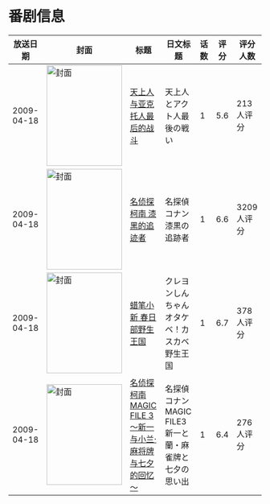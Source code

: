 # 番剧信息

|放送日期|封面|标题|日文标题|话数|评分|评分人数|
|---|---|---|---|---|---|---|
|2009-04-18|<img src="https://lain.bgm.tv/pic/cover/c/03/e7/2454_zCb96.jpg" alt="封面" style="width:150px;height:200px;object-fit:cover;">|[天上人与亚克托人最后的战斗](https://bangumi.tv/subject/2454)|天上人とアクト人最後の戦い|1|5.6|213人评分|
|2009-04-18|<img src="https://lain.bgm.tv/pic/cover/c/cc/d4/2783_XBnX0.jpg" alt="封面" style="width:150px;height:200px;object-fit:cover;">|[名侦探柯南 漆黑的追迹者](https://bangumi.tv/subject/2783)|名探偵コナン 漆黒の追跡者|1|6.6|3209人评分|
|2009-04-18|<img src="https://lain.bgm.tv/pic/cover/c/bc/29/8998_rH3Xs.jpg" alt="封面" style="width:150px;height:200px;object-fit:cover;">|[蜡笔小新 春日部野生王国](https://bangumi.tv/subject/8998)|クレヨンしんちゃん オタケベ！カスカベ野生王国|1|6.7|378人评分|
|2009-04-18|<img src="https://lain.bgm.tv/pic/cover/c/a0/93/38128_Y6W96.jpg" alt="封面" style="width:150px;height:200px;object-fit:cover;">|[名侦探柯南 MAGIC FILE 3 ～新一与小兰·麻将牌与七夕的回忆～](https://bangumi.tv/subject/38128)|名探偵コナン MAGIC FILE3 新一と蘭・麻雀牌と七夕の思い出|1|6.4|276人评分|
